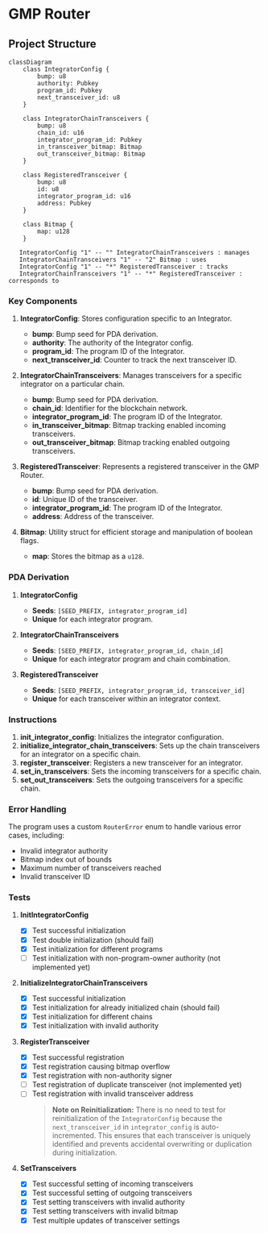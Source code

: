 # GMP Router

## Project Structure

```mermaid
classDiagram
    class IntegratorConfig {
        bump: u8
        authority: Pubkey
        program_id: Pubkey
        next_transceiver_id: u8
    }

    class IntegratorChainTransceivers {
        bump: u8
        chain_id: u16
        integrator_program_id: Pubkey
        in_transceiver_bitmap: Bitmap
        out_transceiver_bitmap: Bitmap
    }

    class RegisteredTransceiver {
        bump: u8
        id: u8
        integrator_program_id: u16
        address: Pubkey
    }

    class Bitmap {
        map: u128
    }

   IntegratorConfig "1" -- "" IntegratorChainTransceivers : manages
   IntegratorChainTransceivers "1" -- "2" Bitmap : uses
   IntegratorConfig "1" -- "*" RegisteredTransceiver : tracks
   IntegratorChainTransceivers "1" -- "*" RegisteredTransceiver : corresponds to
```

### Key Components

1. **IntegratorConfig**: Stores configuration specific to an Integrator.

   - **bump**: Bump seed for PDA derivation.
   - **authority**: The authority of the Integrator config.
   - **program_id**: The program ID of the Integrator.
   - **next_transceiver_id**: Counter to track the next transceiver ID.

2. **IntegratorChainTransceivers**: Manages transceivers for a specific integrator on a particular chain.

   - **bump**: Bump seed for PDA derivation.
   - **chain_id**: Identifier for the blockchain network.
   - **integrator_program_id**: The program ID of the Integrator.
   - **in_transceiver_bitmap**: Bitmap tracking enabled incoming transceivers.
   - **out_transceiver_bitmap**: Bitmap tracking enabled outgoing transceivers.

3. **RegisteredTransceiver**: Represents a registered transceiver in the GMP Router.

   - **bump**: Bump seed for PDA derivation.
   - **id**: Unique ID of the transceiver.
   - **integrator_program_id**: The program ID of the Integrator.
   - **address**: Address of the transceiver.

4. **Bitmap**: Utility struct for efficient storage and manipulation of boolean flags.

   - **map**: Stores the bitmap as a `u128`.

### PDA Derivation

1. **IntegratorConfig**

   - **Seeds**: `[SEED_PREFIX, integrator_program_id]`
   - **Unique** for each integrator program.

2. **IntegratorChainTransceivers**

   - **Seeds**: `[SEED_PREFIX, integrator_program_id, chain_id]`
   - **Unique** for each integrator program and chain combination.

3. **RegisteredTransceiver**

   - **Seeds**: `[SEED_PREFIX, integrator_program_id, transceiver_id]`
   - **Unique** for each transceiver within an integrator context.

### Instructions

1. **init_integrator_config**: Initializes the integrator configuration.
2. **initialize_integrator_chain_transceivers**: Sets up the chain transceivers for an integrator on a specific chain.
3. **register_transceiver**: Registers a new transceiver for an integrator.
4. **set_in_transceivers**: Sets the incoming transceivers for a specific chain.
5. **set_out_transceivers**: Sets the outgoing transceivers for a specific chain.

### Error Handling

The program uses a custom `RouterError` enum to handle various error cases, including:

- Invalid integrator authority
- Bitmap index out of bounds
- Maximum number of transceivers reached
- Invalid transceiver ID

### Tests

1. **InitIntegratorConfig**

   - [x] Test successful initialization
   - [x] Test double initialization (should fail)
   - [x] Test initialization for different programs
   - [ ] Test initialization with non-program-owner authority (not implemented yet)

2. **InitializeIntegratorChainTransceivers**

   - [x] Test successful initialization
   - [x] Test initialization for already initialized chain (should fail)
   - [x] Test initialization for different chains
   - [x] Test initialization with invalid authority

3. **RegisterTransceiver**

   - [x] Test successful registration
   - [x] Test registration causing bitmap overflow
   - [x] Test registration with non-authority signer
   - [ ] Test registration of duplicate transceiver (not implemented yet)
   - [ ] Test registration with invalid transceiver address
     > **Note on Reinitialization:**
     > There is no need to test for reinitialization of the `IntegratorConfig` because the `next_transceiver_id` in `integrator_config` is auto-incremented. This ensures that each transceiver is uniquely identified and prevents accidental overwriting or duplication during initialization.

4. **SetTransceivers**
   - [x] Test successful setting of incoming transceivers
   - [x] Test successful setting of outgoing transceivers
   - [x] Test setting transceivers with invalid authority
   - [x] Test setting transceivers with invalid bitmap
   - [x] Test multiple updates of transceiver settings
